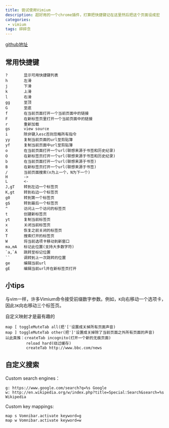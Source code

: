 ```yaml
---
title: 尝试使用Vimium
description: 超好用的一个chrome插件，打算把快捷键记在这里然后把这个页面设成宏
categories:
 - vimium
tags: 碎碎念
---
```


[github地址](https://github.com/philc/vimium)

## 常用快捷键

```
?       显示可用快捷键列表
h       左滑
j       下滑
k       上滑
l       右滑
gg      至顶
G       至底
f       在当前页面打开一个当前页面中的链接
F       在新标签页里打开一个当前页面中的链接
r       重新加载
gs      view source
i       除非键入esc否则忽略所有指令
yy      复制当前页面的url至剪贴簿
yf      复制当前页面中url至剪贴簿
o       在当前页面打开一个url(联想来源于书签和历史纪录)
O       在新标签页打开一个url(联想来源于书签和历史纪录)
b       在当前页面打开一个url(联想来源于书签)
B       在新标签页打开一个url(联想来源于书签)
/       当前页面搜索(n为上一个，N为下一个)
H       ->
L       <-
J,gT    转到左边一个标签页
K,gt    转到右边一个标签页
g0      转到第一个标签页
g$      转到最后一个标签页
^       访问上一个访问的标签页
t       创建新标签页
yt      复制当前标签页
x       关闭当前标签页
X       恢复之前关闭的标签页
T       搜索打开的标签页
W       将当前选项卡移动到新窗口
ma,mA   标记此位置(支持大多数字符)
`a,`A   跳转至标记位置
``      调转到上一次跳转的位置
ge      编辑当前url
gE      编辑当前url并在新标签页打开
```

## 小tips

与vim一样，许多Vimium命令接受前缀数字参数。例如，`K`向右移动一个选项卡，因此`3K`向右移动三个标签页。

自定义映射才是最有趣的

```
map [ toggleMuteTab all(把'['设置成关掉所有页面声音)
map ] toggleMuteTab other(把']'设置成关掉除了当前页面之外所有页面的声音)
以此类推：createTab incognito(打开一个新的无痕页面)
         reload hard(绕过缓存)
         createTab http://www.bbc.com/news
```

## 自定义搜索

Custom search engines：

```
g: https://www.google.com/search?q=%s Google
w: http://en.wikipedia.org/w/index.php?title=Special:Search&search=%s Wikipedia
```

Custom key mappings:

```
map s Vomnibar.activate keyword=g
map w Vomnibar.activate keyword=w
```